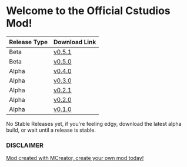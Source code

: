 # Welcome to the Official Cstudios Mod!

Release Type | Download Link
----------|---------
Beta | [v0.5.1](https://github.com/TeamCstudios/CStudiosMod/releases/tag/0.5.1)
Beta | [v0.5.0](https://github.com/TeamCstudios/CStudiosMod/releases/tag/0.5.0)
Alpha | [v0.4.0](https://github.com/TeamCstudios/CStudiosMod/releases/tag/0.4.0)
Alpha | [v0.3.0](https://github.com/TeamCstudios/CStudiosMod/releases/tag/0.3.0)
Alpha | [v0.2.1](https://github.com/TeamCstudios/CStudiosMod/releases/tag/0.2.1)
Alpha | [v0.2.0](https://github.com/TeamCstudios/CStudiosMod/releases/tag/0.2.0)
Alpha | [v0.1.0](https://github.com/TeamCstudios/CStudiosMod/releases/tag/0.1.0)

No Stable Releases yet, if you're feeling edgy, download the latest alpha build, or wait until a release is stable.

### DISCLAIMER
[Mod created with MCreator, create your own mod today!](https://mcreator.pylo.co/)
